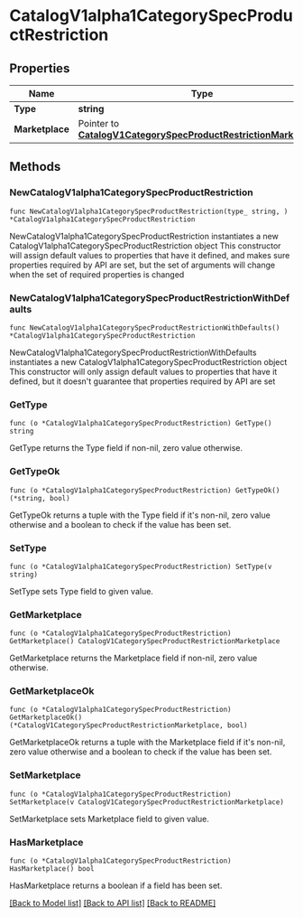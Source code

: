 # CatalogV1alpha1CategorySpecProductRestriction

## Properties

Name | Type | Description | Notes
------------ | ------------- | ------------- | -------------
**Type** | **string** |  | 
**Marketplace** | Pointer to [**CatalogV1CategorySpecProductRestrictionMarketplace**](CatalogV1CategorySpecProductRestrictionMarketplace.md) |  | [optional] 

## Methods

### NewCatalogV1alpha1CategorySpecProductRestriction

`func NewCatalogV1alpha1CategorySpecProductRestriction(type_ string, ) *CatalogV1alpha1CategorySpecProductRestriction`

NewCatalogV1alpha1CategorySpecProductRestriction instantiates a new CatalogV1alpha1CategorySpecProductRestriction object
This constructor will assign default values to properties that have it defined,
and makes sure properties required by API are set, but the set of arguments
will change when the set of required properties is changed

### NewCatalogV1alpha1CategorySpecProductRestrictionWithDefaults

`func NewCatalogV1alpha1CategorySpecProductRestrictionWithDefaults() *CatalogV1alpha1CategorySpecProductRestriction`

NewCatalogV1alpha1CategorySpecProductRestrictionWithDefaults instantiates a new CatalogV1alpha1CategorySpecProductRestriction object
This constructor will only assign default values to properties that have it defined,
but it doesn't guarantee that properties required by API are set

### GetType

`func (o *CatalogV1alpha1CategorySpecProductRestriction) GetType() string`

GetType returns the Type field if non-nil, zero value otherwise.

### GetTypeOk

`func (o *CatalogV1alpha1CategorySpecProductRestriction) GetTypeOk() (*string, bool)`

GetTypeOk returns a tuple with the Type field if it's non-nil, zero value otherwise
and a boolean to check if the value has been set.

### SetType

`func (o *CatalogV1alpha1CategorySpecProductRestriction) SetType(v string)`

SetType sets Type field to given value.


### GetMarketplace

`func (o *CatalogV1alpha1CategorySpecProductRestriction) GetMarketplace() CatalogV1CategorySpecProductRestrictionMarketplace`

GetMarketplace returns the Marketplace field if non-nil, zero value otherwise.

### GetMarketplaceOk

`func (o *CatalogV1alpha1CategorySpecProductRestriction) GetMarketplaceOk() (*CatalogV1CategorySpecProductRestrictionMarketplace, bool)`

GetMarketplaceOk returns a tuple with the Marketplace field if it's non-nil, zero value otherwise
and a boolean to check if the value has been set.

### SetMarketplace

`func (o *CatalogV1alpha1CategorySpecProductRestriction) SetMarketplace(v CatalogV1CategorySpecProductRestrictionMarketplace)`

SetMarketplace sets Marketplace field to given value.

### HasMarketplace

`func (o *CatalogV1alpha1CategorySpecProductRestriction) HasMarketplace() bool`

HasMarketplace returns a boolean if a field has been set.


[[Back to Model list]](../README.md#documentation-for-models) [[Back to API list]](../README.md#documentation-for-api-endpoints) [[Back to README]](../README.md)


